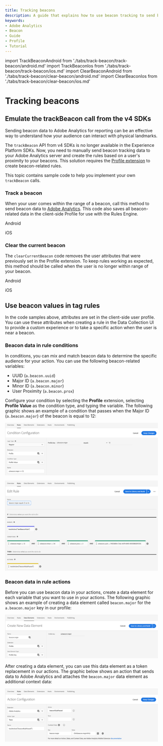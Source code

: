 ```yaml
---
title: Tracking beacons
description: A guide that explains how to use beacon tracking to send beacon data to Adobe Analytics.
keywords:
- Adobe Analytics
- Beacon
- Guide
- Profile
- Tutorial
---
```


import TrackBeaconAndroid from './tabs/track-beacon/track-beacon/android.md'
import TrackBeaconIos from './tabs/track-beacon/track-beacon/ios.md'
import ClearBeaconAndroid from './tabs/track-beacon/clear-beacon/android.md'
import ClearBeaconIos from './tabs/track-beacon/clear-beacon/ios.md'

# Tracking beacons

## Emulate the trackBeacon call from the v4 SDKs

Sending beacon data to Adobe Analytics for reporting can be an effective way to understand how your audience can interact with physical landmarks.

The `trackBeacon` API from v4 SDKs is no longer available in the Experience Platform SDKs. Now, you need to manually send beacon tracking data to your Adobe Analytics server and create the rules based on a user's proximity to your beacons. This solution requires the [Profile extension](../../base-extensions/profile/index.md) to create beacon-related rules.

This topic contains sample code to help you implement your own `trackBeacon` calls.

### Track a beacon

When your user comes within the range of a beacon, call this method to send beacon data to [Adobe Analytics](./index.md). This code also saves all beacon-related data in the client-side Profile for use with the Rules Engine.

<TabsBlock orientation="horizontal" slots="heading, content" repeat="2"/>

Android

<TrackBeaconAndroid/>

iOS

<TrackBeaconIos/>

### Clear the current beacon

The `clearCurrentBeacon` code removes the user attributes that were previously set in the Profile extension. To keep rules working as expected, this method should be called when the user is no longer within range of your beacon.

<TabsBlock orientation="horizontal" slots="heading, content" repeat="2"/>

Android

<ClearBeaconAndroid/>

iOS

<ClearBeaconIos/>

## Use beacon values in tag rules

In the code samples above, attributes are set in the client-side user profile. You can use these attributes when creating a rule in the Data Collection UI to provide a custom experience or to take a specific action when the user is near a beacon.

### Beacon data in rule conditions

In conditions, you can mix and match beacon data to determine the specific audience for your action. You can use the following beacon-related variables:

* UUID (`a.beacon.uuid`)
* Major ID (`a.beacon.major`)
* Minor ID (`a.beacon.minor`)
* User Proximity (`a.beacon.prox`)

Configure your condition by selecting the **Profile** extension, selecting **Profile Value** as the condition type, and typing the variable. The following graphic shows an example of a condition that passes when the Major ID (`a.beacon.major`) of the beacon is equal to 12:

![](./assets/track-beacon/beacon-condition.png)

![](./assets/track-beacon/beacon-rule.png)

### Beacon data in rule actions

Before you can use beacon data in your actions, create a data element for each variable that you want to use in your actions. The following graphic shows an example of creating a data element called `beacon.major` for the `a.beacon.major` key in our profile:

![](./assets/track-beacon/beacon-data-element.png)

After creating a data element, you can use this data element as a token replacement in our actions. The graphic below shows an action that sends data to Adobe Analytics and attaches the `beacon.major` data element as additional context data:

![](./assets/track-beacon/beacon-token-replacement.png)
